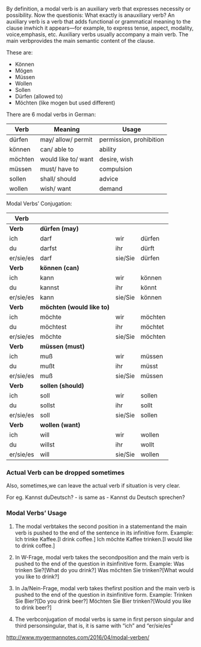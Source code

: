By definition, a modal verb is an auxiliary verb that expresses necessity or possibility. Now the questionis: What exactly is anauxiliary verb? An auxiliary verb is a verb that adds functional or grammatical meaning to the clause inwhich it appears—for example, to express tense, aspect, modality, voice,emphasis, etc. Auxiliary verbs usually accompany a main verb. The main verbprovides the main semantic content of the clause.

 

These are:

- Können
- Mögen
- Müssen
- Wollen
- Sollen
- Dürfen (allowed to)
- Möchten (like mogen but used     different)





There are 6 modal verbs in German:

 

| Verb    | Meaning              | Usage                   |
| ------- | -------------------- | ----------------------- |
| dürfen  | may/  allow/  permit | permission, prohibition |
| können  | can/  able to        | ability                 |
| möchten | would like to/ want  | desire,  wish           |
| müssen  | must/  have to       | compulsion              |
| sollen  | shall/  should       | advice                  |
| wollen  | wish/  want          | demand                  |

Modal Verbs’ Conjugation:

 

| Verb      |                              |         |         |
| --------- | ---------------------------- | ------- | ------- |
| **Verb**  | **dürfen  (may)**            |         |         |
| ich       | darf                         | wir     | dürfen  |
| du        | darfst                       | ihr     | dürft   |
| er/sie/es | darf                         | sie/Sie | dürfen  |
| **Verb**  | **können (can)**             |         |         |
| ich       | kann                         | wir     | können  |
| du        | kannst                       | ihr     | könnt   |
| er/sie/es | kann                         | sie/Sie | können  |
| **Verb**  | **möchten  (would like to)** |         |         |
| ich       | möchte                       | wir     | möchten |
| du        | möchtest                     | ihr     | möchtet |
| er/sie/es | möchte                       | sie/Sie | möchten |
| **Verb**  | **müssen (must)**            |         |         |
| ich       | muß                          | wir     | müssen  |
| du        | mußt                         | ihr     | müsst   |
| er/sie/es | muß                          | sie/Sie | müssen  |
| **Verb**  | **sollen (should)**          |         |         |
| ich       | soll                         | wir     | sollen  |
| du        | sollst                       | ihr     | sollt   |
| er/sie/es | soll                         | sie/Sie | sollen  |
| **Verb**  | **wollen  (want)**           |         |         |
| ich       | will                         | wir     | wollen  |
| du        | willst                       | ihr     | wollt   |
| er/sie/es | will                         | sie/Sie | wollen  |



### Actual Verb can be dropped sometimes

Also, sometimes,we can leave the actual verb if situation is very clear.

For eg. Kannst duDeutsch? - is same as - Kannst du Deutsch sprechen?

### Modal Verbs’ Usage

1. The modal verbtakes the second position in a statementand the main verb is pushed to the end of the sentence in its infinitive form.
Example:
Ich trinke Kaffee.[I drink coffee.]
Ich möchte Kaffee trinken.[I would like to drink coffee.]

2. In W-Frage, modal verb takes the secondposition and the main verb is pushed to the end of the question in itsinfinitive form.
Example:
Was trinken Sie?[What do you drink?]
Was möchten Sie trinken?[What would you like to drink?]

3. In Ja/Nein-Frage, modal verb takes thefirst position and the main verb is pushed to the end of the question in itsinfinitive form.
Example:
Trinken Sie Bier?[Do you drink beer?]
Möchten Sie Bier trinken?[Would you like to drink beer?]

4. The verbconjugation of modal verbs is same in first person singular and third personsingular, that is, it is same with “ich” and “er/sie/es”

 

 

http://www.mygermannotes.com/2016/04/modal-verben/
